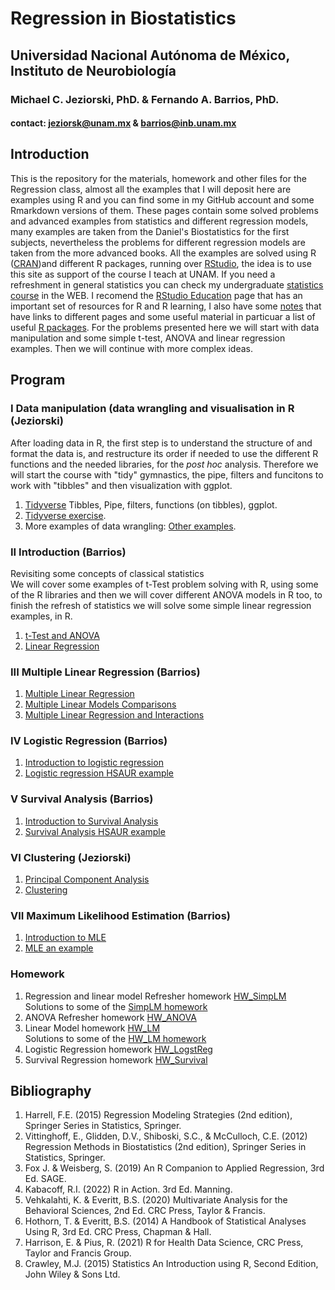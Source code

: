 # Regression in Biostatistics  
## Universidad Nacional Autónoma de México, Instituto de Neurobiología  
### Michael C. Jeziorski, PhD. & Fernando A. Barrios, PhD.  
#### contact: jeziorsk@unam.mx & barrios@inb.unam.mx     

## Introduction  
This is the repository for the materials, homework and other files for the Regression class, almost all the examples that I will deposit here are examples using R and you can find some in my GitHub account and some Rmarkdown versions of them. These pages contain some solved problems and advanced examples from statistics and different regression models, many examples are taken from the Daniel's Biostatistics for the first subjects, nevertheless the problems for different regression models are taken from the more advanced books. All the examples are solved using R ([CRAN](https://cran.r-project.org/))and different R packages, running over [RStudio](https://rstudio.com/products/rstudio/), the idea is to use this site as support of the course I teach at UNAM. If you need a refreshment in general statistics you can check my undergraduate [statistics course](https://fabarrios.github.io/ProbEstad/) in the WEB. I recomend the [RStudio Education](https://education.rstudio.com/learn/) page that has an important set of resources for R and R learning,  I also have some [notes](https://fabarrios.github.io/AdvExamples/Notes/Notes) that have links to different pages and some useful material in particuar a list of useful [R packages](https://fabarrios.github.io/Regression/Libraries). For the problems presented here we will start with data manipulation and some simple t-test, ANOVA and linear regression examples. Then we will continue with more complex ideas.  

## Program  
### I Data manipulation (data wrangling and visualisation in R (Jeziorski)  
After loading data in R, the first step is to understand the structure of and format the data is, and restructure its order if needed to use the 
different R functions and the needed libraries, for the *post hoc* analysis.  Therefore we will start the course with "tidy" gymnastics, the pipe, filters and funcitons to work with "tibbles" and then visualization with ggplot.
1. [Tidyverse](https://fabarrios.github.io/Regression/Intro/Rtutorial_new.html) Tibbles, Pipe, filters, functions (on tibbles), ggplot. 
2. [Tidyverse exercise](https://fabarrios.github.io/Regression/Intro/Tidyverse_exercise.html).
3. More examples of data wrangling: [Other examples](https://fabarrios.github.io/Regression/Intro/data_exercise_EH.html).  

### II Introduction (Barrios)  
Revisiting some concepts of classical statistics  
We will cover some examples of t-Test problem solving with R, using some of the R libraries and then we will cover different ANOVA models in R too, to finish the refresh of statistics we will solve some simple linear regression examples, in R.
1. [t-Test and ANOVA](https://fabarrios.github.io/Regression/Exampl_t_ANOVA.html)  
2. [Linear Regression](https://fabarrios.github.io/Regression/LinearModel/LinearModel.html)  

### III Multiple Linear Regression (Barrios)  
1. [Multiple Linear Regression](https://fabarrios.github.io/Regression/MultipleLinearRegression/MultipleLinearRegression.html)
2. [Multiple Linear Models Comparisons](https://fabarrios.github.io/Regression/LinModTests/LinModTests.html)
3. [Multiple Linear Regression and Interactions](https://fabarrios.github.io/Regression/MultipredictorInter/MultipredictorInter.html)

### IV Logistic Regression (Barrios)  
1. [Introduction to logistic regression](https://fabarrios.github.io/Regression/LogisticReg/LogisticReg.html)  
2. [Logistic regression HSAUR example](https://fabarrios.github.io/Regression/LogisticExamp02/LogisticExamp02.html)

### V Survival Analysis (Barrios)  
1. [Introduction to Survival Analysis](https://fabarrios.github.io/Regression/Survival/IntroSurvival.html)
2. [Survival Analysis HSAUR example](https://fabarrios.github.io/Regression/Survival/Survival.html)

### VI Clustering (Jeziorski)  
1. [Principal Component Analysis](https://fabarrios.github.io/Regression/Cluster/pcaNew.html)  
2. [Clustering](https://fabarrios.github.io/Regression/Cluster/clustering.html)  

### VII Maximum Likelihood Estimation (Barrios)  
1. [Introduction to MLE](https://fabarrios.github.io/Regression/MLE/MLE_Intro.html)  
2. [MLE an example](https://fabarrios.github.io/Regression/MLE/MLE.html)  

### Homework  
1. Regression and linear model Refresher homework [HW_SimpLM](https://fabarrios.github.io/Regression/HW/HW_SimpLM)  
   Solutions to some of the [SimpLM homework](https://fabarrios.github.io/Regression/HW/Sol_HWSimpLM.html)    
2. ANOVA Refresher homework [HW_ANOVA](https://fabarrios.github.io/Regression/HW/HW_ANOVA)  
3. Linear Model homework [HW_LM](https://fabarrios.github.io/Regression/HW/HW_NewLM.html)  
   Solutions to some of the [HW_LM homework](https://fabarrios.github.io/Regression/HW/SolHW_LM.html)    
5. Logistic Regression homework [HW_LogstReg](https://fabarrios.github.io/Regression/HW/HW_RegLogist)
6. Survival Regression homework [HW_Survival](https://fabarrios.github.io/Regression/HW/HW_Survival)


## Bibliography  
1. Harrell, F.E. (2015) Regression Modeling Strategies (2nd edition), Springer Series in Statistics, Springer.  
2. Vittinghoff, E., Glidden, D.V., Shiboski, S.C., & McCulloch, C.E. (2012) Regression Methods in Biostatistics (2nd edition), Springer Series in Statistics, Springer.  
3. Fox J. & Weisberg, S. (2019) An R Companion to Applied Regression, 3rd Ed. SAGE.  
4. Kabacoff, R.I. (2022) R in Action. 3rd Ed. Manning.  
5. Vehkalahti, K. & Everitt, B.S. (2020) Multivariate Analysis for the Behavioral Sciences, 2nd Ed. CRC Press, Taylor & Francis.  
6. Hothorn, T. & Everitt, B.S. (2014) A Handbook of Statistical Analyses Using R, 3rd Ed. CRC Press, Chapman & Hall.  
7. Harrison, E. & Pius, R. (2021) R for Health Data Science, CRC Press, Taylor and Francis Group.  
8. Crawley, M.J. (2015) Statistics An Introduction using R, Second Edition, John Wiley & Sons Ltd.  
